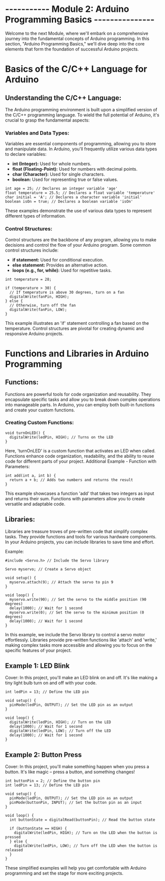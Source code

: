 # ----------- Module 2: Arduino Programming Basics ---------------

Welcome to the next Module, where we'll embark on a comprehensive journey into the fundamental concepts of Arduino programming. In this section, "Arduino Programming Basics," we'll dive deep into the core elements that form the foundation of successful Arduino projects.

# Basics of the C/C++ Language for Arduino

## Understanding the C/C++ Language:
The Arduino programming environment is built upon a simplified version of the C/C++ programming language. To wield the full potential of Arduino, it's crucial to grasp the fundamental aspects:

### Variables and Data Types:
Variables are essential components of programming, allowing you to store and manipulate data. In Arduino, you'll frequently utilize various data types to declare variables:
+ **int (Integer):** Used for whole numbers.
+ **float (Floating-Point):** Used for numbers with decimal points.
+ **char (Character):** Used for single characters.
+ **boolean:** Used for representing true or false values.

```arduino
int age = 25; // Declares an integer variable 'age'
float temperature = 25.5; // Declares a float variable 'temperature'
char initial = 'A'; // Declares a character variable 'initial'
boolean isOn = true; // Declares a boolean variable 'isOn'
```

These examples demonstrate the use of various data types to represent different types of information.

### Control Structures:
Control structures are the backbone of any program, allowing you to make decisions and control the flow of your Arduino program. Some common control structures include:
+ **if statement:** Used for conditional execution.
+ **else statement:** Provides an alternative action.
+ **loops (e.g., for, while):** Used for repetitive tasks.

```arduino
int temperature = 28;

if (temperature > 30) {
  // If temperature is above 30 degrees, turn on a fan
  digitalWrite(fanPin, HIGH);
} else {
  // Otherwise, turn off the fan
  digitalWrite(fanPin, LOW);
}
```

This example illustrates an 'if' statement controlling a fan based on the temperature. Control structures are pivotal for creating dynamic and responsive Arduino projects.

# Functions and Libraries in Arduino Programming

## Functions:
Functions are powerful tools for code organization and reusability. They encapsulate specific tasks and allow you to break down complex operations into manageable parts. In Arduino, you can employ both built-in functions and create your custom functions.

### Creating Custom Functions:

```arduino
void turnOnLED() {
  digitalWrite(ledPin, HIGH); // Turns on the LED
}
```

Here, 'turnOnLED' is a custom function that activates an LED when called. Functions enhance code organization, readability, and the ability to reuse code for different parts of your project.
Additional Example - Function with Parameters:

```arduino
int add(int a, int b) {
  return a + b; // Adds two numbers and returns the result
}
```

This example showcases a function 'add' that takes two integers as input and returns their sum. Functions with parameters allow you to create versatile and adaptable code.

## Libraries:
Libraries are treasure troves of pre-written code that simplify complex tasks. They provide functions and tools for various hardware components. In your Arduino projects, you can include libraries to save time and effort.

Example:
```arduino
#include <Servo.h> // Include the Servo library

Servo myservo; // Create a Servo object

void setup() {
  myservo.attach(9); // Attach the servo to pin 9
}

void loop() {
  myservo.write(90); // Set the servo to the middle position (90 degrees)
  delay(1000); // Wait for 1 second
  myservo.write(0); // Set the servo to the minimum position (0 degrees)
  delay(1000); // Wait for 1 second
}
```

In this example, we include the Servo library to control a servo motor effortlessly. Libraries provide pre-written functions like 'attach' and 'write,' making complex tasks more accessible and allowing you to focus on the specific features of your project.

## Example 1: LED Blink
Cover:
In this project, you'll make an LED blink on and off. It's like making a tiny light bulb turn on and off with your code.

```arduino
int ledPin = 13; // Define the LED pin

void setup() {
  pinMode(ledPin, OUTPUT); // Set the LED pin as an output
}

void loop() {
  digitalWrite(ledPin, HIGH); // Turn on the LED
  delay(1000); // Wait for 1 second
  digitalWrite(ledPin, LOW); // Turn off the LED
  delay(1000); // Wait for 1 second
}
```

## Example 2: Button Press
Cover:
In this project, you'll make something happen when you press a button. It's like magic – press a button, and something changes!

```arduino
int buttonPin = 2; // Define the button pin
int ledPin = 13; // Define the LED pin

void setup() {
  pinMode(ledPin, OUTPUT); // Set the LED pin as an output
  pinMode(buttonPin, INPUT); // Set the button pin as an input
}

void loop() {
  int buttonState = digitalRead(buttonPin); // Read the button state

  if (buttonState == HIGH) {
    digitalWrite(ledPin, HIGH); // Turn on the LED when the button is pressed
  } else {
    digitalWrite(ledPin, LOW); // Turn off the LED when the button is released
  }
}
```

These simplified examples will help you get comfortable with Arduino programming and set the stage for more exciting projects.
